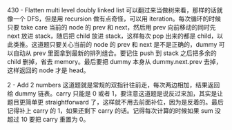 430 - Flatten multi level doubly linked list
可以翻过来当做树来看，那样的话就像一个 DFS，但是用 recursion 做有点奇怪，可以用 iteration。每次循环的时候只要 take care 当前的 node 的 prev 和 next，然后用 prev 向前移动的同时先 next 放进 stack，随后把 child 放进 stack，这样每次 pop 出来的都是 child，以此类推。这道题只要关心当前的 node 的 prev 和 next 是不是正确的，dummy 可以自动从 prev 里面拿到最新的排列组合。要记住 push 到 stack 之后把多余的 child 删掉，省去 memory。最后要把 dummy 本身从 dummy.next.prev 去掉，这样返回的 node 才是 head。

2 - Add 2 numbers
这道题就是常规的双指针往前走，每次两边相加，结果返回给 dummy 链表。carry 只能是 0 或者 1，要注意这道题是说反过来加，其实是让题目更简单更 straightforward 了，这样就不用去前面补位，因为是反着的。最后记得补上 carry 的 1，如果还剩下 carry 的话。记得每次计算的时候如果 sum 没超过 10 要把 carry 重置为 0。
